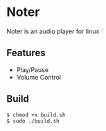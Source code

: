 # Noter

Noter is an audio player for linux


## Features
- Play/Pause
- Volume Control


## Build
```
$ chmod +x build.sh
$ sudo ./build.sh
```

